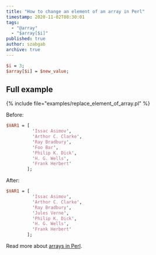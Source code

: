 ```yaml
---
title: "How to change an element of an array in Perl"
timestamp: 2020-11-02T08:30:01
tags:
  - "@array"
  - "$array[$i]"
published: true
author: szabgab
archive: true
---
```



```perl
$i = 3;
$array[$i] = $new_value;
```


## Full example

{% include file="examples/replace_element_of_array.pl" %}

Before:

```perl
$VAR1 = [
          'Issac Asimov',
          'Arthor C. Clarke',
          'Ray Bradbury',
          'Foo Bar',
          'Philip K. Dick',
          'H. G. Wells',
          'Frank Herbert'
        ];
```

After:

```perl
$VAR1 = [
          'Issac Asimov',
          'Arthor C. Clarke',
          'Ray Bradbury',
          'Jules Verne',
          'Philip K. Dick',
          'H. G. Wells',
          'Frank Herbert'
        ];
```

Read more about [arrays in Perl](/perl-arrays).

